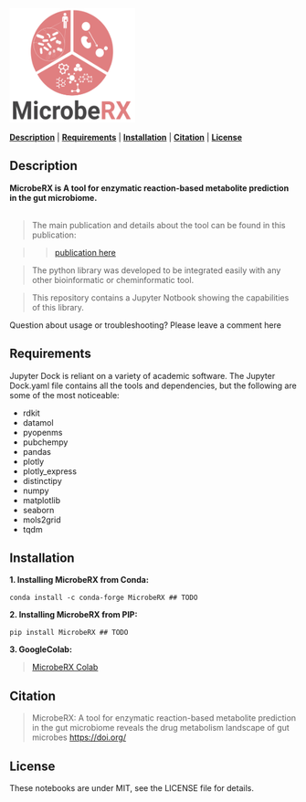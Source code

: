 <img src="img/logo.png"  width="220" height="200">

[**Description**](#description) | [**Requirements**](#requirements) | [**Installation**](#installation) | [**Citation**](#citation) | [**License**](#license)

## Description

**MicrobeRX is A tool for enzymatic reaction-based metabolite prediction in the gut microbiome.** <br><br>

> The main publication and details about the tool can be found in this publication:

>> [publication here]()

> The python library was developed to be integrated easily with any other bioinformatic or cheminformatic tool.

> This repository contains a Jupyter Notbook showing the capabilities of this library.

Question about usage or troubleshooting? Please leave a comment here

## Requirements

Jupyter Dock is reliant on a variety of academic software. The Jupyter Dock.yaml file contains all the tools and dependencies, but the following are some of the most noticeable:

- rdkit
- datamol
- pyopenms
- pubchempy
- pandas
- plotly
- plotly_express
- distinctipy
- numpy
- matplotlib
- seaborn
- mols2grid
- tqdm

## Installation 

**1. Installing MicrobeRX from Conda:**

```
conda install -c conda-forge MicrobeRX ## TODO
```

**2. Installing MicrobeRX from PIP:**

```
pip install MicrobeRX ## TODO
```

**3. GoogleColab:**

> [MicrobeRX Colab]()


## Citation
> MicrobeRX: A tool for enzymatic reaction-based metabolite prediction in the gut microbiome reveals the drug metabolism landscape of gut microbes https://doi.org/

## License
These notebooks are under MIT, see the LICENSE file for details.
